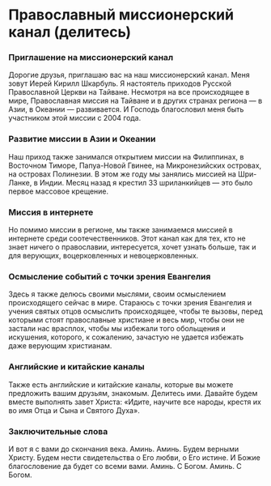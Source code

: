# Православный миссионерский канал (делитесь)

### Приглашение на миссионерский канал  
Дорогие друзья, приглашаю вас на наш миссионерский канал. Меня зовут Иерей Кирилл Шкарбуль. Я настоятель приходов Русской Православной Церкви на Тайване. Несмотря на все происходящее в мире, Православная миссия на Тайване и в других странах региона — в Азии, в Океании — развивается. И Господь благословил меня быть участником этой миссии с 2004 года.  

### Развитие миссии в Азии и Океании  
Наш приход также занимался открытием миссии на Филиппинах, в Восточном Тиморе, Папуа-Новой Гвинее, на Микронезийских островах, на островах Полинезии. В этом же году мы занялись миссией на Шри-Ланке, в Индии. Месяц назад я крестил 33 шриланкийцев — это было первое массовое крещение.  

### Миссия в интернете  
Но помимо миссии в регионе, мы также занимаемся миссией в интернете среди соотечественников. Этот канал как для тех, кто не знает ничего о православии, интересуется, хочет узнать больше, так и для верующих, воцерковленных и невоцерковленных.  

### Осмысление событий с точки зрения Евангелия  
Здесь я также делюсь своими мыслями, своим осмыслением происходящего сейчас в мире. Стараюсь с точки зрения Евангелия и учения святых отцов осмыслить происходящее, чтобы те вызовы, перед которыми стоят православные христиане и весь мир, чтобы они не застали нас врасплох, чтобы мы избежали того обольщения и искушения, которого, к сожалению, зачастую не удается избежать даже верующим христианам.  

### Английские и китайские каналы  
Также есть английские и китайские каналы, которые вы можете предложить вашим друзьям, знакомым. Делитесь ими. Давайте будем вместе выполнять завет Христа: «Идите, научите все народы, крестя их во имя Отца и Сына и Святого Духа».  

### Заключительные слова  
И вот я с вами до скончания века. Аминь. Аминь. Будем верными Христу. Будем нести свидетельства о Его любви, о Его истине. И Божие благословение да будет со всеми вами. Аминь. С Богом. Аминь. С Богом.

